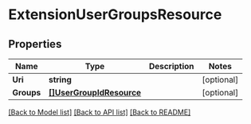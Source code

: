 # ExtensionUserGroupsResource

## Properties
Name | Type | Description | Notes
------------ | ------------- | ------------- | -------------
**Uri** | **string** |  | [optional] 
**Groups** | [**[]UserGroupIdResource**](UserGroupIdResource.md) |  | [optional] 

[[Back to Model list]](../README.md#documentation-for-models) [[Back to API list]](../README.md#documentation-for-api-endpoints) [[Back to README]](../README.md)


